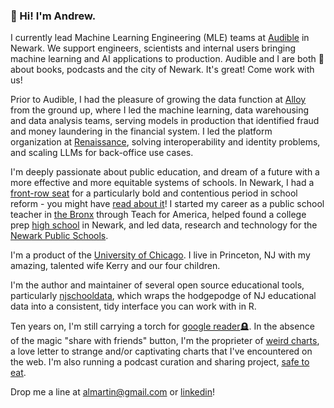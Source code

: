 ### 👋 Hi!  I'm Andrew.  

I currently lead Machine Learning Engineering (MLE) teams at [Audible](https://www.audiblecareers.com/technology) in Newark.  We support engineers, scientists and internal users bringing machine learning and AI applications to production.  Audible and I are both :star_struck: about books, podcasts and the city of Newark. 
 It's great!  Come work with us!

Prior to Audible, I had the pleasure of growing the data function at [Alloy](https://www.alloy.com/about) from the ground up, where I led the machine learning, data warehousing and data analysis teams, serving models in production that identified fraud and money laundering in the financial system.  I led the platform organization at [Renaissance](https://www.renaissance.com/), solving interoperability and identity problems, and scaling LLMs for back-office use cases.  

I'm deeply passionate about public education, and dream of a future with a more effective and more equitable systems of schools.  In Newark, I had a [front-row seat](https://www.the74million.org/article/the-prize-the-unwritten-appendix-by-those-inside-newarks-improving-schools/) for a particularly bold and contentious period in school reform - you might have [read about it](https://www.newyorker.com/magazine/2014/05/19/schooled)!   I started my career as a public school teacher in [the Bronx](https://insideschools.org/school/09X028) through Teach for America, helped found a college prep [high school](https://kippnj.org/schools/kipp-nca/) in Newark, and led data, research and technology for the [Newark Public Schools](https://www.nps.k12.nj.us/).  

I'm a product of the [University of Chicago](https://socialsciences.uchicago.edu/).  I live in Princeton, NJ with my amazing, talented wife Kerry and our four children.  

I'm the author and maintainer of several open source educational tools, particularly [njschooldata](https://github.com/almartin82/njschooldata), which wraps the hodgepodge of NJ educational data into a consistent, tidy interface you can work with in R.

Ten years on, I'm still carrying a torch for [google reader](https://www.buzzfeed.com/robf4/googles-lost-social-network)🪦.  In the absence of the magic "share with friends" button, I'm the proprieter of [weird charts](http://weirdcharts.com), a love letter to strange and/or captivating charts that I've encountered on the web.  I'm also running a podcast curation and sharing project, [safe to eat](https://almartin82.github.io/safe-to-eat/).  

Drop me a line at [almartin@gmail.com](mailto:almartin@gmail.com) or [linkedin](https://www.linkedin.com/in/martinandrewl/)!
